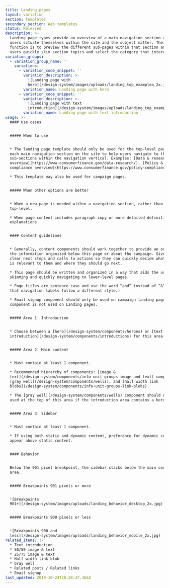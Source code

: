 ```yaml
---
title: Landing pages
layout: variation
section: templates
secondary_section: Web templates
status: Released
description: >-
  Landing page types provide an overview of a main navigation section and helps
  users situate themselves within the site and the subject matter. Their main
  function is to preview the different sub-pages within that section and help
  users quickly skim section topics and select the category that interests them.
variation_groups:
  - variation_group_name: ''
    variations:
      - variation_code_snippet: ''
        variation_description: >-
          ![Landing page with
          hero](/design-system/images/uploads/landing_top_examplea_2x.jpg)
        variation_name: Landing page with hero
      - variation_code_snippet: ''
        variation_description: >-
          ![Landing page with text
          introduction](/design-system/images/uploads/landing_top_exampleb_2x.jpg)
        variation_name: Landing page with text introduction
usage: >-
  #### Use cases


  ##### When to use


  * The landing page template should only be used for the top-level page under
  each main navigation section on the site to help users navigate to the various
  sub-sections within the navigation vertical. Examples: [Data & research
  overview](https://www.consumerfinance.gov/data-research/), [Policy &
  compliance overview](https://www.consumerfinance.gov/policy-compliance/).

  * This template may also be used for campaign pages.


  ##### When other options are better


  * When a new page is needed within a navigation section, rather than at the
  top-level.

  * When page content includes paragraph copy or more detailed definitions or
  explanations.


  #### Content guidelines


  * Generally, content components should work together to provide an overview of
  the information organized below this page or about the campaign. Give users
  clear next steps and calls to actions so they can quickly decide what content
  is relevant to them and where they should go next.

  * This page should be written and organized in a way that aids the user in
  skimming and quickly navigating to lower-level pages.

  * Page titles are sentence case and use the word “and” instead of “&”. (Note
  that navigation labels follow a different style.)

  * Email signup component should only be used on campaign landing pages. This
  component is not used on Landing pages.


  ##### Area 1: Introduction


  * Choose between a [hero](/design-system/components/heroes) or [text
  introduction](/design-system/components/introductions) for this area.


  ##### Area 2: Main content


  * Must contain at least 1 component.

  * Recommended hierarchy of components: [image &
  text](/design-system/components/info-unit-groups-image-and-text) components,
  [gray well](/design-system/components/wells), and [half width link
  blobs](/design-system/components/info-unit-groups-link-blobs).

  * The [gray well](/design-system/components/wells) component should not be
  used at the top of this area if the introduction area contains a hero.


  ##### Area 3: Sidebar


  * Must contain at least 1 component.

  * If using both static and dynamic content, preference for dynamic content to
  appear above static content.


  #### Behavior


  Below the 901 pixel breakpoint, the sidebar stacks below the main content
  area.


  ##### Breakpoints 901 pixels or more


  ![Breakpoints
  901+](/design-system/images/uploads/landing_behavior_desktop_2x.jpg)


  ##### Breakpoints 900 pixels or less


  ![Breakpoints 900 and
  less](/design-system/images/uploads/landing_behavior_mobile_2x.jpg)
related_items: |-
  * Text introduction
  * 50/50 image & text
  * 25/75 image & text
  * Half width link blob
  * Gray well
  * Related posts / Related links
  * Email signup
last_updated: 2019-10-24T20:28:47.366Z
---
```


